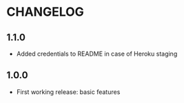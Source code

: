 # CHANGELOG  

## 1.1.0
- Added credentials to README in case of Heroku staging  

## 1.0.0
- First working release: basic features  
